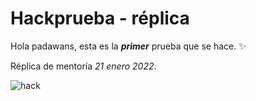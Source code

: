 # Hackprueba - réplica
 
Hola padawans, esta es la _**primer**_ prueba que se hace. :sparkles:

Réplica de mentoría _21 enero 2022_.

![hack](img/zyx-censura-prensa.jpg)
